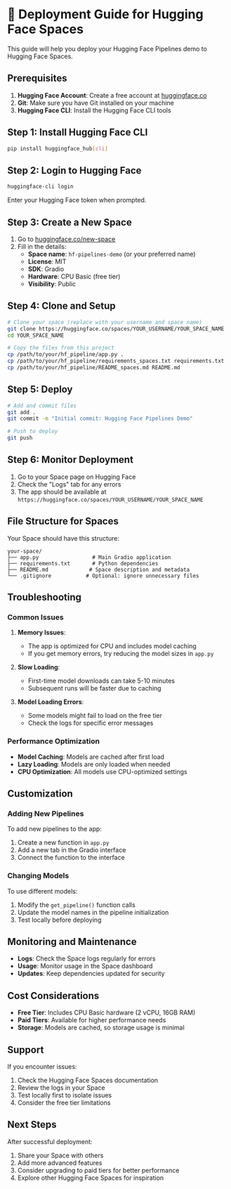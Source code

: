 # 🚀 Deployment Guide for Hugging Face Spaces

This guide will help you deploy your Hugging Face Pipelines demo to Hugging Face Spaces.

## Prerequisites

1. **Hugging Face Account**: Create a free account at [huggingface.co](https://huggingface.co)
2. **Git**: Make sure you have Git installed on your machine
3. **Hugging Face CLI**: Install the Hugging Face CLI tools

## Step 1: Install Hugging Face CLI

```bash
pip install huggingface_hub[cli]
```

## Step 2: Login to Hugging Face

```bash
huggingface-cli login
```

Enter your Hugging Face token when prompted.

## Step 3: Create a New Space

1. Go to [huggingface.co/new-space](https://huggingface.co/new-space)
2. Fill in the details:
   - **Space name**: `hf-pipelines-demo` (or your preferred name)
   - **License**: MIT
   - **SDK**: Gradio
   - **Hardware**: CPU Basic (free tier)
   - **Visibility**: Public

## Step 4: Clone and Setup

```bash
# Clone your space (replace with your username and space name)
git clone https://huggingface.co/spaces/YOUR_USERNAME/YOUR_SPACE_NAME
cd YOUR_SPACE_NAME

# Copy the files from this project
cp /path/to/your/hf_pipeline/app.py .
cp /path/to/your/hf_pipeline/requirements_spaces.txt requirements.txt
cp /path/to/your/hf_pipeline/README_spaces.md README.md
```

## Step 5: Deploy

```bash
# Add and commit files
git add .
git commit -m "Initial commit: Hugging Face Pipelines Demo"

# Push to deploy
git push
```

## Step 6: Monitor Deployment

1. Go to your Space page on Hugging Face
2. Check the "Logs" tab for any errors
3. The app should be available at `https://huggingface.co/spaces/YOUR_USERNAME/YOUR_SPACE_NAME`

## File Structure for Spaces

Your Space should have this structure:
```
your-space/
├── app.py                 # Main Gradio application
├── requirements.txt       # Python dependencies
├── README.md             # Space description and metadata
└── .gitignore           # Optional: ignore unnecessary files
```

## Troubleshooting

### Common Issues

1. **Memory Issues**: 
   - The app is optimized for CPU and includes model caching
   - If you get memory errors, try reducing the model sizes in `app.py`

2. **Slow Loading**:
   - First-time model downloads can take 5-10 minutes
   - Subsequent runs will be faster due to caching

3. **Model Loading Errors**:
   - Some models might fail to load on the free tier
   - Check the logs for specific error messages

### Performance Optimization

- **Model Caching**: Models are cached after first load
- **Lazy Loading**: Models are only loaded when needed
- **CPU Optimization**: All models use CPU-optimized settings

## Customization

### Adding New Pipelines

To add new pipelines to the app:

1. Create a new function in `app.py`
2. Add a new tab in the Gradio interface
3. Connect the function to the interface

### Changing Models

To use different models:

1. Modify the `get_pipeline()` function calls
2. Update the model names in the pipeline initialization
3. Test locally before deploying

## Monitoring and Maintenance

- **Logs**: Check the Space logs regularly for errors
- **Usage**: Monitor usage in the Space dashboard
- **Updates**: Keep dependencies updated for security

## Cost Considerations

- **Free Tier**: Includes CPU Basic hardware (2 vCPU, 16GB RAM)
- **Paid Tiers**: Available for higher performance needs
- **Storage**: Models are cached, so storage usage is minimal

## Support

If you encounter issues:
1. Check the Hugging Face Spaces documentation
2. Review the logs in your Space
3. Test locally first to isolate issues
4. Consider the free tier limitations

## Next Steps

After successful deployment:
1. Share your Space with others
2. Add more advanced features
3. Consider upgrading to paid tiers for better performance
4. Explore other Hugging Face Spaces for inspiration

